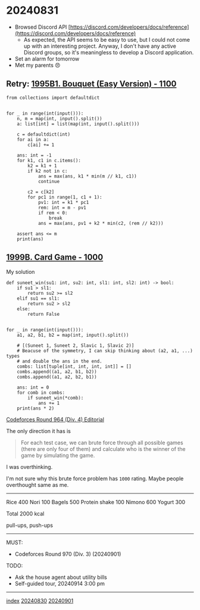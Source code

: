 <head><meta name="viewport" content="width=device-width, initial-scale=1.0, user-scalable=yes" /><meta charset="UTF-8"></head>

# 20240831

- Browsed Discord API [https://discord.com/developers/docs/reference](https://discord.com/developers/docs/reference)
	- As expected, the API seems to be easy to use, but I could not come up with an interesting project. Anyway, I don\'t have any active Discord groups, so it\'s meaningless to develop a Discord application.
- Set an alarm for tomorrow
- Met my parents :angry:

## Retry: [1995B1. Bouquet (Easy Version) - 1100](https://codeforces.com/contest/1995/problem/B1)

```
from collections import defaultdict


for _ in range(int(input())):
    n, m = map(int, input().split())
    a: list[int] = list(map(int, input().split()))

    c = defaultdict(int)
    for ai in a:
        c[ai] += 1

    ans: int = -1
    for k1, c1 in c.items():
        k2 = k1 + 1
        if k2 not in c:
            ans = max(ans, k1 * min(m // k1, c1))
            continue

        c2 = c[k2]
        for pc1 in range(1, c1 + 1):
            pv1: int = k1 * pc1
            rem: int = m - pv1
            if rem < 0:
                break
            ans = max(ans, pv1 + k2 * min(c2, (rem // k2)))

    assert ans <= m
    print(ans)
```

## [1999B. Card Game - 1000](https://codeforces.com/problemset/problem/1999/B)

My solution

```
def suneet_win(su1: int, su2: int, sl1: int, sl2: int) -> bool:
    if su1 > sl1:
        return su2 >= sl2
    elif su1 == sl1:
        return su2 > sl2
    else:
        return False


for _ in range(int(input())):
    a1, a2, b1, b2 = map(int, input().split())

    # [(Suneet 1, Suneet 2, Slavic 1, Slavic 2)]
    # Beacuse of the symmetry, I can skip thinking about (a2, a1, ...) types
    # and double the ans in the end.
    combs: list[tuple[int, int, int, int]] = []
    combs.append((a1, a2, b1, b2))
    combs.append((a1, a2, b2, b1))

    ans: int = 0
    for comb in combs:
        if suneet_win(*comb):
            ans += 1
    print(ans * 2)
```

[Codeforces Round 964 (Div. 4) Editorial](https://codeforces.com/blog/entry/132373)

The only direction it has is

> For each test case, we can brute force through all possible games (there are only four of them) and calculate who is the winner of the game by simulating the game.

I was overthinking.

I\'m not sure why this brute force problem has `1000` rating. Maybe people overthought same as me.

---

Rice 400
Nori 100
Bagels 500
Protein shake 100
Nimono 600
Yogurt 300

Total 2000 kcal

pull-ups, push-ups

---

MUST:

- Codeforces Round 970 (Div. 3) (20240901)

TODO:

- Ask the house agent about utility bills
- Self-guided tour, 20240914 3:00 pm

---

[index](../../index.html)
[20240830](20240830.html)
[20240901](../09/20240901.html)
